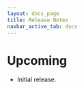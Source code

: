 ```yaml
---
layout: docs_page
title: Release Notes
navbar_active_tab: docs
---
```


Upcoming
========

* Initial release.
